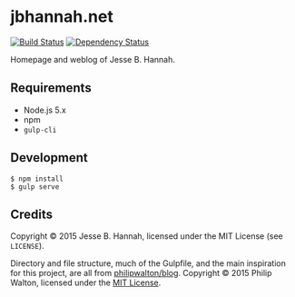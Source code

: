 # jbhannah.net

[![Build Status](https://img.shields.io/travis/jbhannah/jbhannah.net.svg)](https://travis-ci.org/jbhannah/jbhannah.net)
[![Dependency Status](https://david-dm.org/jbhannah/jbhannah.net/status.svg)](https://david-dm.org/jbhannah/jbhannah.net#info=dependencies)

Homepage and weblog of Jesse B. Hannah.

## Requirements

* Node.js 5.x
* npm
* `gulp-cli`

## Development

    $ npm install
    $ gulp serve

## Credits

Copyright © 2015 Jesse B. Hannah, licensed under the MIT License (see
`LICENSE`).

Directory and file structure, much of the Gulpfile, and the main inspiration for
this project, are all from [philipwalton/blog][1]. Copyright © 2015 Philip
Walton, licensed under the [MIT License][2].

[1]: https://github.com/philipwalton/blog/tree/46503c22fcf66fd21194e3b7a8a0223a08d60cdf
[2]: https://github.com/philipwalton/blog/blob/46503c22fcf66fd21194e3b7a8a0223a08d60cdf/package.json#L18
